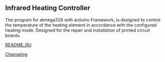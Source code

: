 Infrared Heating Controller
--------

The program for atmega328 with arduino Framework, is designed to control the temperature of the heating element in accordance with the configured heating mode. Designed for the repair and installation of printed circuit boards.

[README_RU](https://github.com/MuratovAS/ihc/blob/master/DOC/README_RU.md)

[Changelog](https://github.com/MuratovAS/ihc/blob/master/DOC/Changelog)
